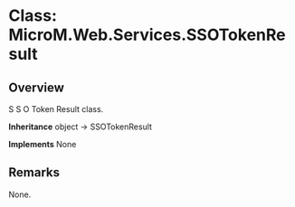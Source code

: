 # Class: MicroM.Web.Services.SSOTokenResult
## Overview
S S O Token Result class.

**Inheritance**
object -> SSOTokenResult

**Implements**
None

## Remarks
None.

